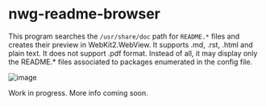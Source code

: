 # nwg-readme-browser

This program searches the `/usr/share/doc` path for `README.*` files and creates their preview in WebKit2.WebView. 
It supports .md, .rst, .html and plain text. It does not support .pdf format. Instead of all, it may display only 
the README.* files associated to packages enumerated in the config file.

![image](https://github.com/nwg-piotr/nwg-readme-browser/assets/20579136/4fe48b9e-e790-49cc-beeb-0a67bb24fe2c)

Work in progress. More info coming soon.
